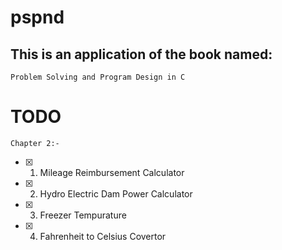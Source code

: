 # pspnd

## This is an application of the book named:
    Problem Solving and Program Design in C

        
# TODO
    Chapter 2:-
- [x] 1) Mileage Reimbursement Calculator
- [x] 2) Hydro Electric Dam Power Calculator
- [x] 3) Freezer Tempurature 
- [x] 4) Fahrenheit to Celsius Covertor
